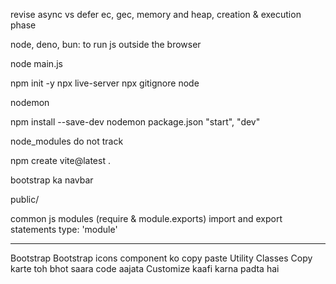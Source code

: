 revise async vs defer
ec, gec, memory and heap, creation & execution phase

node, deno, bun: to run js outside the browser

node main.js

npm init -y
npx live-server
npx gitignore node

nodemon

npm install --save-dev nodemon
package.json "start", "dev"

node_modules do not track

npm create vite@latest .

bootstrap ka navbar

public/

common js modules (require & module.exports)
import and export statements
type: 'module'

---

Bootstrap
Bootstrap icons
component ko copy paste
Utility Classes
Copy karte toh bhot saara code aajata
Customize kaafi karna padta hai
